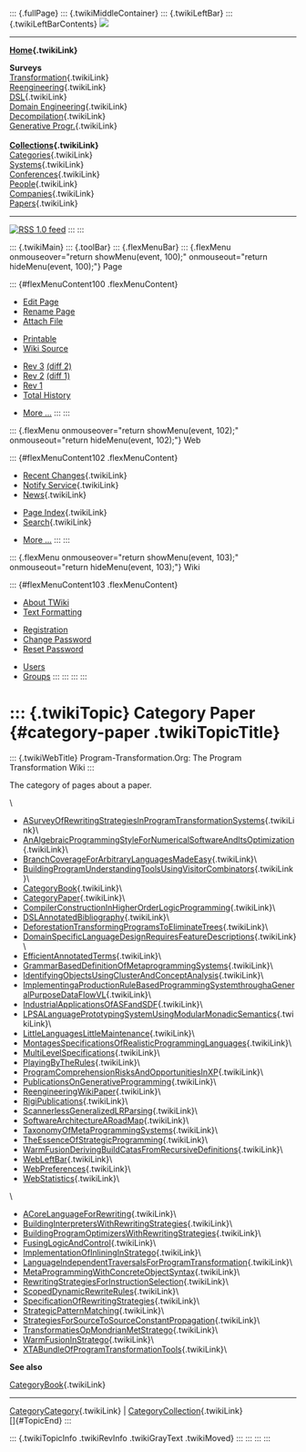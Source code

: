 ::: {.fullPage}
::: {.twikiMiddleContainer}
::: {.twikiLeftBar}
::: {.twikiLeftBarContents}
![](../pub/transformation.gif)

------------------------------------------------------------------------

**[Home](WebHome){.twikiLink}**

**Surveys**\
[Transformation](ProgramTransformation){.twikiLink}\
[Reengineering](ReengineeringWiki){.twikiLink}\
[DSL](DomainSpecificLanguages){.twikiLink}\
[Domain Engineering](DomainEngineering){.twikiLink}\
[Decompilation](DeCompilation){.twikiLink}\
[Generative Progr.](GenerativeProgrammingWiki){.twikiLink}\
\
**[Collections](CategoryCollection){.twikiLink}**\
[Categories](CategoryCategory){.twikiLink}\
[Systems](TransformationSystems){.twikiLink}\
[Conferences](TransformationConferences){.twikiLink}\
[People](TransformationPeople){.twikiLink}\
[Companies](TransformationCompanies){.twikiLink}\
[Papers](CategoryPaper){.twikiLink}

------------------------------------------------------------------------

[![](../pub/rss.gif "RSS 1.0 feed")](WebRss@skin=rss)
:::
:::

::: {.twikiMain}
::: {.toolBar}
::: {.flexMenuBar}
::: {.flexMenu onmouseover="return showMenu(event, 100);" onmouseout="return hideMenu(event, 100);"}
Page

::: {#flexMenuContent100 .flexMenuContent}
-   [Edit
    Page](http://www.program-transformation.org/edit/Transform/CategoryPaper?t=1536825731)
-   [Rename
    Page](http://www.program-transformation.org/rename/Transform/CategoryPaper)
-   [Attach
    File](http://www.program-transformation.org/attach/Transform/CategoryPaper)

<!-- -->

-   [Printable](http://www.program-transformation.org/view/Transform/CategoryPaper?skin=print.pattern)
-   [Wiki
    Source](http://www.program-transformation.org/view/Transform/CategoryPaper?skin=text&raw=on&contenttype=text/plain)

<!-- -->

-   [Rev
    3](http://www.program-transformation.org/view/Transform/CategoryPaper?rev=1.3)
    [(diff 2)](http://www.program-transformation.org/rdiff/Transform/CategoryPaper?rev1=1.3&rev2=1.2)
-   [Rev
    2](http://www.program-transformation.org/view/Transform/CategoryPaper?rev=1.2)
    [(diff 1)](http://www.program-transformation.org/rdiff/Transform/CategoryPaper?rev1=1.2&rev2=1.1)
-   [Rev
    1](http://www.program-transformation.org/view/Transform/CategoryPaper?rev=1.1)
-   [Total
    History](http://www.program-transformation.org/rdiff/Transform/CategoryPaper)

<!-- -->

-   [More
    \...](http://www.program-transformation.org/oops/Transform/CategoryPaper?template=oopsmore&param1=1.3&param2=1.3)
:::
:::

::: {.flexMenu onmouseover="return showMenu(event, 102);" onmouseout="return hideMenu(event, 102);"}
Web

::: {#flexMenuContent102 .flexMenuContent}
-   [Recent Changes](WebChanges){.twikiLink}
-   [Notify Service](WebNotify){.twikiLink}
-   [News](WebNews){.twikiLink}

<!-- -->

-   [Page Index](WebIndex){.twikiLink}
-   [Search](WebSearch){.twikiLink}

<!-- -->

-   [More
    \...](http://www.program-transformation.org/oops/Transform/CategoryPaper?template=oopsmore&param1=1.3&param2=1.3)
:::
:::

::: {.flexMenu onmouseover="return showMenu(event, 103);" onmouseout="return hideMenu(event, 103);"}
Wiki

::: {#flexMenuContent103 .flexMenuContent}
-   [About
    TWiki](http://www.program-transformation.org/view/TWiki/WebHome)
-   [Text
    Formatting](http://www.program-transformation.org/view/TWiki/TextFormattingRules)

<!-- -->

-   [Registration](http://www.program-transformation.org/view/TWiki/TWikiRegistration)
-   [Change
    Password](http://www.program-transformation.org/view/TWiki/ChangePassword)
-   [Reset
    Password](http://www.program-transformation.org/view/TWiki/ResetPassword)

<!-- -->

-   [Users](http://www.program-transformation.org/view/Main/TWikiUsers)
-   [Groups](http://www.program-transformation.org/view/Main/TWikiGroups)
:::
:::
:::
:::

::: {.twikiTopic}
Category Paper {#category-paper .twikiTopicTitle}
==============

::: {.twikiWebTitle}
Program-Transformation.Org: The Program Transformation Wiki
:::

The category of pages about a paper.

\

-   [ASurveyOfRewritingStrategiesInProgramTransformationSystems](ASurveyOfRewritingStrategiesInProgramTransformationSystems){.twikiLink}\
-   [AnAlgebraicProgrammingStyleForNumericalSoftwareAndItsOptimization](AnAlgebraicProgrammingStyleForNumericalSoftwareAndItsOptimization){.twikiLink}\
-   [BranchCoverageForArbitraryLanguagesMadeEasy](BranchCoverageForArbitraryLanguagesMadeEasy){.twikiLink}\
-   [BuildingProgramUnderstandingToolsUsingVisitorCombinators](BuildingProgramUnderstandingToolsUsingVisitorCombinators){.twikiLink}\
-   [CategoryBook](CategoryBook){.twikiLink}\
-   [CategoryPaper](CategoryPaper){.twikiLink}\
-   [CompilerConstructionInHigherOrderLogicProgramming](CompilerConstructionInHigherOrderLogicProgramming){.twikiLink}\
-   [DSLAnnotatedBibliography](DSLAnnotatedBibliography){.twikiLink}\
-   [DeforestationTransformingProgramsToEliminateTrees](DeforestationTransformingProgramsToEliminateTrees){.twikiLink}\
-   [DomainSpecificLanguageDesignRequiresFeatureDescriptions](DomainSpecificLanguageDesignRequiresFeatureDescriptions){.twikiLink}\
-   [EfficientAnnotatedTerms](EfficientAnnotatedTerms){.twikiLink}\
-   [GrammarBasedDefinitionOfMetaprogrammingSystems](GrammarBasedDefinitionOfMetaprogrammingSystems){.twikiLink}\
-   [IdentifyingObjectsUsingClusterAndConceptAnalysis](IdentifyingObjectsUsingClusterAndConceptAnalysis){.twikiLink}\
-   [ImplementingaProductionRuleBasedProgrammingSystemthroughaGeneralPurposeDataFlowVL](ImplementingaProductionRuleBasedProgrammingSystemthroughaGeneralPurposeDataFlowVL){.twikiLink}\
-   [IndustrialApplicationsOfASFandSDF](IndustrialApplicationsOfASFandSDF){.twikiLink}\
-   [LPSALanguagePrototypingSystemUsingModularMonadicSemantics](LPSALanguagePrototypingSystemUsingModularMonadicSemantics){.twikiLink}\
-   [LittleLanguagesLittleMaintenance](LittleLanguagesLittleMaintenance){.twikiLink}\
-   [MontagesSpecificationsOfRealisticProgrammingLanguages](MontagesSpecificationsOfRealisticProgrammingLanguages){.twikiLink}\
-   [MultiLevelSpecifications](MultiLevelSpecifications){.twikiLink}\
-   [PlayingByTheRules](PlayingByTheRules){.twikiLink}\
-   [ProgramComprehensionRisksAndOpportunitiesInXP](ProgramComprehensionRisksAndOpportunitiesInXP){.twikiLink}\
-   [PublicationsOnGenerativeProgramming](PublicationsOnGenerativeProgramming){.twikiLink}\
-   [ReengineeringWikiPaper](ReengineeringWikiPaper){.twikiLink}\
-   [RigiPublications](RigiPublications){.twikiLink}\
-   [ScannerlessGeneralizedLRParsing](ScannerlessGeneralizedLRParsing){.twikiLink}\
-   [SoftwareArchitectureARoadMap](SoftwareArchitectureARoadMap){.twikiLink}\
-   [TaxonomyOfMetaProgrammingSystems](TaxonomyOfMetaProgrammingSystems){.twikiLink}\
-   [TheEssenceOfStrategicProgramming](TheEssenceOfStrategicProgramming){.twikiLink}\
-   [WarmFusionDerivingBuildCatasFromRecursiveDefinitions](WarmFusionDerivingBuildCatasFromRecursiveDefinitions){.twikiLink}\
-   [WebLeftBar](WebLeftBar){.twikiLink}\
-   [WebPreferences](WebPreferences){.twikiLink}\
-   [WebStatistics](WebStatistics){.twikiLink}\

\

-   [ACoreLanguageForRewriting](../Stratego/ACoreLanguageForRewriting){.twikiLink}\
-   [BuildingInterpretersWithRewritingStrategies](../Stratego/BuildingInterpretersWithRewritingStrategies){.twikiLink}\
-   [BuildingProgramOptimizersWithRewritingStrategies](../Stratego/BuildingProgramOptimizersWithRewritingStrategies){.twikiLink}\
-   [FusingLogicAndControl](../Stratego/FusingLogicAndControl){.twikiLink}\
-   [ImplementationOfInliningInStratego](../Stratego/ImplementationOfInliningInStratego){.twikiLink}\
-   [LanguageIndependentTraversalsForProgramTransformation](../Stratego/LanguageIndependentTraversalsForProgramTransformation){.twikiLink}\
-   [MetaProgrammingWithConcreteObjectSyntax](../Stratego/MetaProgrammingWithConcreteObjectSyntax){.twikiLink}\
-   [RewritingStrategiesForInstructionSelection](../Stratego/RewritingStrategiesForInstructionSelection){.twikiLink}\
-   [ScopedDynamicRewriteRules](../Stratego/ScopedDynamicRewriteRules){.twikiLink}\
-   [SpecificationOfRewritingStrategies](../Stratego/SpecificationOfRewritingStrategies){.twikiLink}\
-   [StrategicPatternMatching](../Stratego/StrategicPatternMatching){.twikiLink}\
-   [StrategiesForSourceToSourceConstantPropagation](../Stratego/StrategiesForSourceToSourceConstantPropagation){.twikiLink}\
-   [TransformatiesOpMondrianMetStratego](../Stratego/TransformatiesOpMondrianMetStratego){.twikiLink}\
-   [WarmFusionInStratego](../Stratego/WarmFusionInStratego){.twikiLink}\
-   [XTABundleOfProgramTransformationTools](../Stratego/XTABundleOfProgramTransformationTools){.twikiLink}\

**See also**

[CategoryBook](CategoryBook){.twikiLink}

------------------------------------------------------------------------

[CategoryCategory](CategoryCategory){.twikiLink} \|
[CategoryCollection](CategoryCollection){.twikiLink}\
[]{#TopicEnd}
:::

::: {.twikiTopicInfo .twikiRevInfo .twikiGrayText .twikiMoved}
:::
:::
:::
:::
